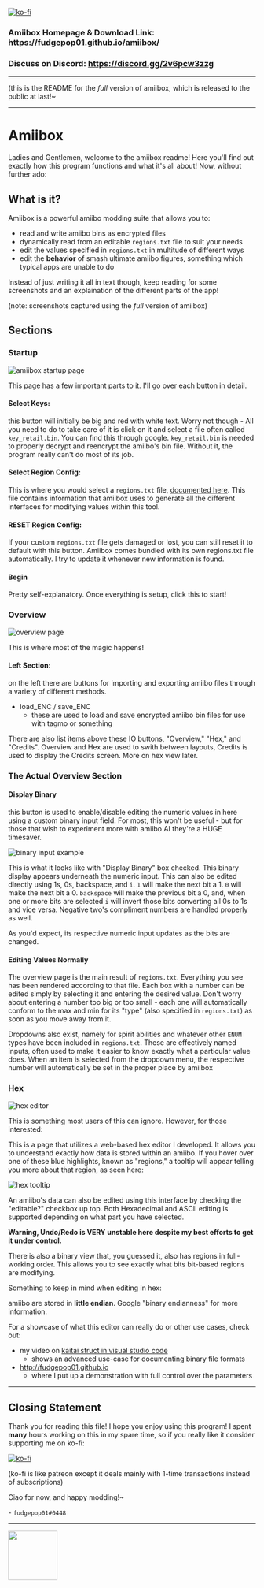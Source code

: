 [![ko-fi](https://www.ko-fi.com/img/githubbutton_sm.svg)](https://ko-fi.com/J3J8Y3EA)

### Amiibox Homepage & Download Link: https://fudgepop01.github.io/amiibox/

### Discuss on Discord: https://discord.gg/2v6pcw3zzg

---

(this is the README for the *full* version of amiibox, which is released to the public at last!~

---

# Amiibox

Ladies and Gentlemen, welcome to the amiibox readme! Here you'll find out exactly
how this program functions and what it's all about! Now, without further ado:

## What is it?

Amiibox is a powerful amiibo modding suite that allows you to:
- read and write amiibo bins as encrypted files
- dynamically read from an editable `regions.txt` file to suit your needs
- edit the values specified in `regions.txt` in multitude of different ways
- edit the **behavior** of smash ultimate amiibo figures, something which typical apps are unable to do

Instead of just writing it all in text though, keep reading for some screenshots and an explaination
of the different parts of the app!

(note: screenshots captured using the *full* version of amiibox)

## Sections

### Startup

![amiibox startup page](github_resources/entrance.png)

This page has a few important parts to it. I'll go over each button in detail.

#### Select Keys:

this button will initially be big and red with white text. Worry not though -
All you need to do to take care of it is click on it and select a file often called
`key_retail.bin`. You can find this through google. `key_retail.bin` is needed
to properly decrypt and reencrypt the amiibo's bin file. Without it, the program
really can't do most of its job.

#### Select Region Config:

This is where you would select a `regions.txt` file, [documented here](https://github.com/fudgepop01/amiibox/blob/master/static/amiibo/README.md).
This file contains information that amiibox uses to generate all the different interfaces
for modifying values within this tool.

#### RESET Region Config:

If your custom `regions.txt` file gets damaged or lost, you can still reset it to
default with this button. Amiibox comes bundled with its own regions.txt file automatically.
I try to update it whenever new information is found.

#### Begin

Pretty self-explanatory. Once everything is setup, click this to start!

### Overview

![overview page](github_resources/overview.png)

This is where most of the magic happens!

#### Left Section:

on the left there are buttons for importing and exporting amiibo files through a variety
of different methods.

- load_ENC / save_ENC
  - these are used to load and save encrypted amiibo bin files for use with tagmo or something

There are also list items above these IO buttons, "Overview," "Hex," and "Credits". 
Overview and Hex are used to swith between layouts, Credits is used to display the Credits screen. More on hex view later.

### The Actual Overview Section

#### Display Binary

this button is used to enable/disable editing the numeric values in here using a custom binary input
field. For most, this won't be useful - but for those that wish to experiment more with amiibo
AI they're a HUGE timesaver.

![binary input example](github_resources/aggression_binary_example.png)

This is what it looks like with "Display Binary" box checked. This binary display appears
underneath the numeric input. This can also be edited directly using 1s, 0s, backspace,
and `i`. `1` will make the next bit a 1. `0` will make the next bit a 0. `backspace` will
make the previous bit a 0, and, when one or more bits are selected `i` will invert those
bits converting all 0s to 1s and vice versa. Negative two's compliment numbers are
handled properly as well.

As you'd expect, its respective numeric input updates as the bits are changed.

#### Editing Values Normally

The overview page is the main result of `regions.txt`. Everything you see has been rendered
according to that file. Each box with a number can be edited simply by selecting it and
entering the desired value. Don't worry about entering a number too big or too small -
each one will automatically conform to the max and min for its "type" (also specified in
`regions.txt`) as soon as you move away from it.

Dropdowns also exist, namely for spirit abilities and whatever other `ENUM` types
have been included in `regions.txt`. These are effectively named inputs, often used to make
it easier to know exactly what a particular value does. When an item is selected from the
dropdown menu, the respective number will automatically be set in the proper place by amiibox

### Hex

![hex editor](github_resources/hex_editor.png)

This is something most users of this can ignore. However, for those interested:

This is a page that utilizes a web-based hex editor I developed. It allows you to understand
exactly how data is stored within an amiibo. If you hover over one of these blue highlights,
known as "regions," a tooltip will appear telling you more about that region, as seen here:

![hex tooltip](github_resources/hex_tooltip.png)

An amiibo's data can also be edited using this interface by checking the "editable?"
checkbox up top. Both Hexadecimal and ASCII editing is supported depending on what part
you have selected.

**Warning, Undo/Redo is VERY unstable here despite my best efforts to get it under control.**

There is also a binary view that, you guessed it, also has regions in full-working order.
This allows you to see exactly what bits bit-based regions are modifying.

Something to keep in mind when editing in hex:

amiibo are stored in **little endian**. Google "binary endianness" for more information.

For a showcase of what this editor can really do or other use cases, check out:
- my video on [kaitai struct in visual studio code]()
  - shows an advanced use-case for documenting binary file formats
- http://fudgepop01.github.io
  - where I put up a demonstration with full control over the parameters

---

## Closing Statement

Thank you for reading this file! I hope you enjoy using this program! I spent **many** hours
working on this in my spare time, so if you really like it consider supporting me on ko-fi:

[![ko-fi](https://www.ko-fi.com/img/githubbutton_sm.svg)](https://ko-fi.com/J3J8Y3EA)

(ko-fi is like patreon except it deals mainly with 1-time transactions instead of subscriptions)

Ciao for now, and happy modding!~

\- `fudgepop01#0448`

---

<img src="build/icon.png" height="100"/>

<!-- old thing: "@pokusew/pcsclite": "^0.6.0", -->
